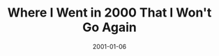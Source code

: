 ---
layout: message
category: message
series: "Where I Went in 2000 That I Won't Go Again"
title: "Where I Went in 2000 That I Won't Go Again"
date: 2001-01-06
audio-description: "Brian Tome's annual year-end personal assessment message. "
audio: ""
audio-title: "Where I Went in 2000 That I Won't Go Again"
audio-duration: ":"
---